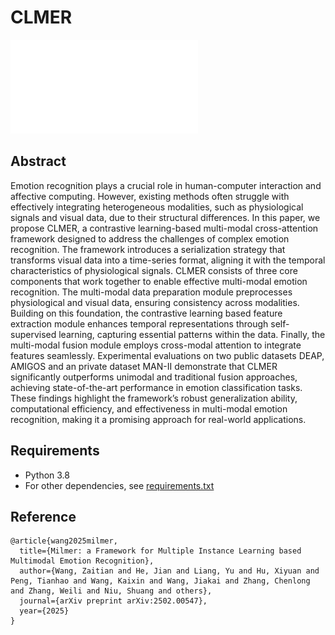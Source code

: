 # CLMER
![Preview](./architecture.pdf)

## Abstract

Emotion recognition plays a crucial role in human-computer interaction and affective computing. However, existing methods often struggle with effectively integrating heterogeneous modalities, such as physiological signals and visual data, due to their structural differences. In this paper, we propose CLMER, a contrastive learning-based multi-modal cross-attention framework designed to address the challenges of complex emotion recognition. The framework introduces a serialization strategy that transforms visual data into a time-series format, aligning it with the temporal characteristics of physiological signals. CLMER consists of three core components that work together to enable effective multi-modal emotion recognition. The multi-modal data preparation module preprocesses physiological and visual data, ensuring consistency across modalities. Building on this foundation, the contrastive learning based feature extraction module enhances temporal representations through self-supervised learning, capturing essential patterns within the data. Finally, the multi-modal fusion module employs cross-modal attention to integrate features seamlessly. Experimental evaluations on two public datasets DEAP, AMIGOS and an private dataset MAN-II demonstrate that CLMER significantly outperforms unimodal and traditional fusion approaches, achieving state-of-the-art performance in emotion classification tasks. These findings highlight the framework’s robust generalization ability, computational efficiency, and effectiveness in multi-modal emotion recognition, making it a promising approach for real-world applications.

## Requirements

- Python 3.8
- For other dependencies, see [requirements.txt](./requirements.txt)


## Reference

```
@article{wang2025milmer,
  title={Milmer: a Framework for Multiple Instance Learning based Multimodal Emotion Recognition},
  author={Wang, Zaitian and He, Jian and Liang, Yu and Hu, Xiyuan and Peng, Tianhao and Wang, Kaixin and Wang, Jiakai and Zhang, Chenlong and Zhang, Weili and Niu, Shuang and others},
  journal={arXiv preprint arXiv:2502.00547},
  year={2025}
}
```
